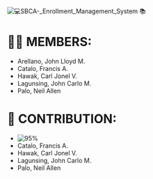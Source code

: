 ![💻_SBCA_-_Enrollment_Management_System 📚](https://github.com/Catalo21/sbcaEMS/assets/96164347/a704d924-ec41-4138-9f0f-944d9849f100)

# 🙋‍♂️ MEMBERS: 
- Arellano, John Lloyd M.
- Catalo, Francis A.
- Hawak, Carl Jonel V.
- Lagunsing, John Carlo M.
- Palo, Neil Allen

# 🤝 CONTRIBUTION: 
- ![95%](https://progress-bar.dev/95?title=Arellano)
- Catalo, Francis A.
- Hawak, Carl Jonel V.
- Lagunsing, John Carlo M.
- Palo, Neil Allen
